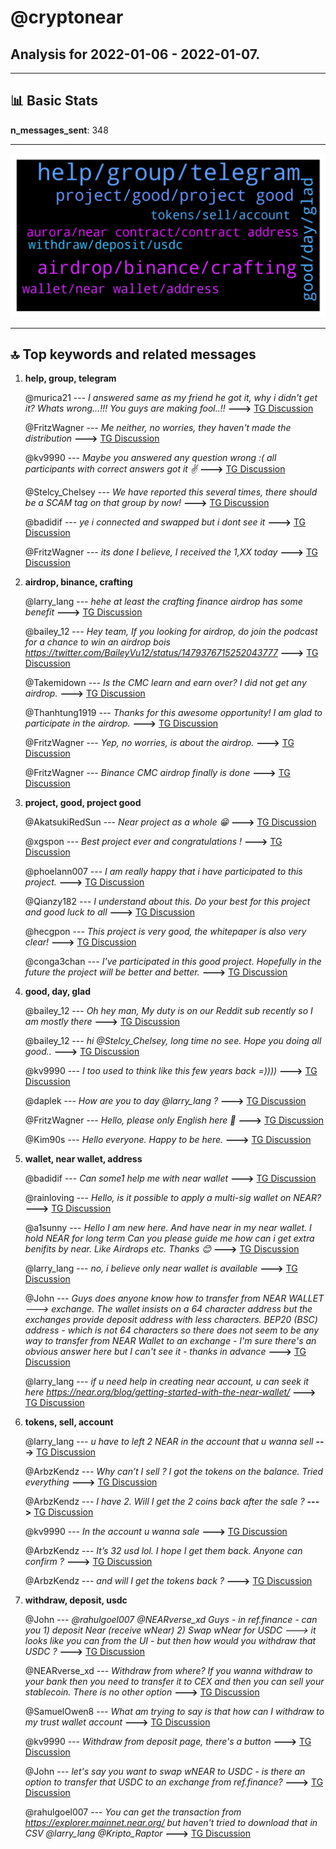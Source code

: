 # **@cryptonear**
 ## Analysis for **2022-01-06** - **2022-01-07**.

---

## 📊 **Basic Stats**

**n_messages_sent**: 348

---
![wordcloud](cryptonear_1Days_wordcloud.png)

---


## 🔝 **Top keywords and related messages**

1. **help, group, telegram**

    @murica21 --- *I answered same as my friend he got it, why i didn't get it? Whats wrong...!!! You guys are making fool..!!* **--->** [TG Discussion](https://t.me/cryptonear/275589)

    @FritzWagner --- *Me neither, no worries, they haven't made the distribution* **--->** [TG Discussion](https://t.me/cryptonear/272164)

    @kv9990 --- *Maybe you answered any question wrong :( all participants with correct answers got it ✌️* **--->** [TG Discussion](https://t.me/cryptonear/275547)

    @Stelcy_Chelsey --- *We have reported this several times, there should be a SCAM tag on that group by now!* **--->** [TG Discussion](https://t.me/cryptonear/279229)

    @badidif --- *ye i connected and swapped but i dont see it* **--->** [TG Discussion](https://t.me/cryptonear/277831)

    @FritzWagner --- *its done I believe, I received the 1,XX today* **--->** [TG Discussion](https://t.me/cryptonear/277943)

2. **airdrop, binance, crafting**

    @larry_lang --- *hehe at least the crafting finance airdrop has some benefit* **--->** [TG Discussion](https://t.me/cryptonear/274886)

    @bailey_12 --- *Hey team,   If you looking for airdrop, do join the podcast for a chance to win an airdrop bois  https://twitter.com/BaileyVu12/status/1479376715252043777* **--->** [TG Discussion](https://t.me/cryptonear/278615)

    @Takemidown --- *Is the CMC learn and earn over? I did not get any airdrop.* **--->** [TG Discussion](https://t.me/cryptonear/272142)

    @Thanhtung1919 --- *Thanks for this awesome opportunity!  I am glad to participate in the airdrop.* **--->** [TG Discussion](https://t.me/cryptonear/272768)

    @FritzWagner --- *Yep, no worries, is about the airdrop.* **--->** [TG Discussion](https://t.me/cryptonear/272505)

    @FritzWagner --- *Binance CMC airdrop finally is done* **--->** [TG Discussion](https://t.me/cryptonear/277418)

3. **project, good, project good**

    @AkatsukiRedSun --- *Near project as a whole 😁* **--->** [TG Discussion](https://t.me/cryptonear/278303)

    @xgspon --- *Best project ever and congratulations !* **--->** [TG Discussion](https://t.me/cryptonear/276478)

    @phoelann007 --- *I am really happy that i have participated to this project.* **--->** [TG Discussion](https://t.me/cryptonear/274472)

    @Qianzy182 --- *I understand about this. Do your best for this project and good luck to all* **--->** [TG Discussion](https://t.me/cryptonear/275909)

    @hecgpon --- *This project is very good, the whitepaper is also very clear!* **--->** [TG Discussion](https://t.me/cryptonear/275846)

    @conga3chan --- *I've participated in this good project. Hopefully in the future the project will be better and better.* **--->** [TG Discussion](https://t.me/cryptonear/275840)

4. **good, day, glad**

    @bailey_12 --- *Oh hey man,  My duty is on our Reddit sub recently so I am mostly there* **--->** [TG Discussion](https://t.me/cryptonear/278118)

    @bailey_12 --- *hi @Stelcy_Chelsey, long time no see.  Hope you doing all good..* **--->** [TG Discussion](https://t.me/cryptonear/279233)

    @kv9990 --- *I too used to think like this few years back =))))* **--->** [TG Discussion](https://t.me/cryptonear/275863)

    @daplek --- *How are you to day @larry_lang ?* **--->** [TG Discussion](https://t.me/cryptonear/274842)

    @FritzWagner --- *Hello, please only English here 🤘* **--->** [TG Discussion](https://t.me/cryptonear/277731)

    @Kim90s --- *Hello everyone. Happy to be here.* **--->** [TG Discussion](https://t.me/cryptonear/279180)

5. **wallet, near wallet, address**

    @badidif --- *Can some1 help me with near wallet* **--->** [TG Discussion](https://t.me/cryptonear/277813)

    @rainloving --- *Hello, is it possible to apply a multi-sig wallet on NEAR?* **--->** [TG Discussion](https://t.me/cryptonear/275283)

    @a1sunny --- *Hello  I am new here. And have near in my near wallet. I hold NEAR for long term  Can you please guide me how can i get extra benifits by near. Like Airdrops etc.  Thanks 😊* **--->** [TG Discussion](https://t.me/cryptonear/278690)

    @larry_lang --- *no, i believe only near wallet is available* **--->** [TG Discussion](https://t.me/cryptonear/275289)

    @John --- *Guys does anyone know how to transfer from NEAR WALLET ---> exchange. The wallet insists on a 64 character address but the exchanges provide deposit address with less characters. BEP20 (BSC) address - which is not 64 characters so there does not seem to be any way to transfer from NEAR Wallet to an exchange - I'm sure there's an obvious answer here but I can't see it - thanks in advance* **--->** [TG Discussion](https://t.me/cryptonear/279162)

    @larry_lang --- *if u need help in creating near account, u can seek it here https://near.org/blog/getting-started-with-the-near-wallet/* **--->** [TG Discussion](https://t.me/cryptonear/278168)

6. **tokens, sell, account**

    @larry_lang --- *u have to left 2 NEAR in the account that u wanna sell* **--->** [TG Discussion](https://t.me/cryptonear/278041)

    @ArbzKendz --- *Why can’t I sell ? I got the tokens on the balance. Tried everything* **--->** [TG Discussion](https://t.me/cryptonear/278035)

    @ArbzKendz --- *I have 2. Will I get the 2 coins back after the sale ?* **--->** [TG Discussion](https://t.me/cryptonear/278044)

    @kv9990 --- *In the account u wanna sale* **--->** [TG Discussion](https://t.me/cryptonear/278046)

    @ArbzKendz --- *It’s 32 usd lol. I hope I get them back. Anyone can confirm ?* **--->** [TG Discussion](https://t.me/cryptonear/278066)

    @ArbzKendz --- *and will I get the tokens back ?* **--->** [TG Discussion](https://t.me/cryptonear/278056)

7. **withdraw, deposit, usdc**

    @John --- *@rahulgoel007 @NEARverse_xd Guys - in ref.finance - can you 1) deposit Near (receive wNear) 2) Swap wNear for USDC ---> it looks like you can from the UI - but then how would you withdraw that USDC ?* **--->** [TG Discussion](https://t.me/cryptonear/279192)

    @NEARverse_xd --- *Withdraw from where? If you wanna withdraw to your bank then you need to transfer it to CEX and then you can sell your stablecoin. There is no other option* **--->** [TG Discussion](https://t.me/cryptonear/279197)

    @SamuelOwen8 --- *What am trying to say is that how can I withdraw to my trust wallet account* **--->** [TG Discussion](https://t.me/cryptonear/279048)

    @kv9990 --- *Withdraw from deposit page, there's a button* **--->** [TG Discussion](https://t.me/cryptonear/277832)

    @John --- *let's say you want to swap wNEAR to USDC - is there an option to transfer that USDC to an exchange from ref.finance?* **--->** [TG Discussion](https://t.me/cryptonear/279199)

    @rahulgoel007 --- *You can get the transaction from https://explorer.mainnet.near.org/ but haven't tried to download that in CSV  @larry_lang @Kripto_Raptor* **--->** [TG Discussion](https://t.me/cryptonear/278903)

